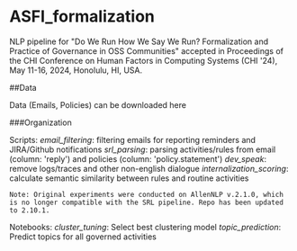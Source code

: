 # ASFI_formalization

NLP pipeline for "Do We Run How We Say We Run? Formalization and Practice of Governance in OSS Communities" accepted in Proceedings of the CHI Conference on Human Factors in Computing Systems (CHI '24), May 11-16, 2024, Honolulu, HI, USA.

##Data

Data (Emails, Policies) can be downloaded here 

###Organization

Scripts: 
	*email_filtering*: filtering emails for reporting reminders and JIRA/Github notifications
	*srl_parsing*: parsing activities/rules from email (column: 'reply') and policies (column: 'policy.statement')
	*dev_speak*: remove logs/traces and other non-english dialogue
	*internalization_scoring*: calculate semantic similarity between rules and routine activities

	Note: Original experiments were conducted on AllenNLP v.2.1.0, which is no longer compatible with the SRL pipeline. Repo has been updated to 2.10.1. 

Notebooks: 
	*cluster_tuning*: Select best clustering model
	*topic_prediction*: Predict topics for all governed activities
 